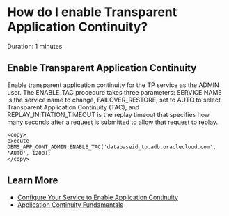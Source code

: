 # How do I enable Transparent Application Continuity?
Duration: 1 minutes

## Enable Transparent Application Continuity

Enable transparent application continuity for the TP service as the ADMIN user.
The ENABLE\_TAC procedure takes three parameters: SERVICE NAME is the service name to change, FAILOVER\_RESTORE, set to AUTO to select Transparent Application Continuity (TAC), and REPLAY\_INITIATION\_TIMEOUT is the replay timeout that specifies how many seconds after a request is submitted to allow that request to replay.

```
<copy>
execute DBMS_APP_CONT_ADMIN.ENABLE_TAC('databaseid_tp.adb.oraclecloud.com', 'AUTO', 1200);
</copy>
```

## Learn More

* [Configure Your Service to Enable Application Continuity](https://docs.oracle.com/en/cloud/paas/autonomous-database/adbsa/application-continuity-configure.html#GUID-BFD31E09-1BA2-4D4B-AFBC-42D54B3E2BF0)
* [Application Continuity Fundamentals](https://apexapps.oracle.com/pls/apex/dbpm/r/livelabs/view-workshop?wid=801&clear=180&session=2985410566499)
